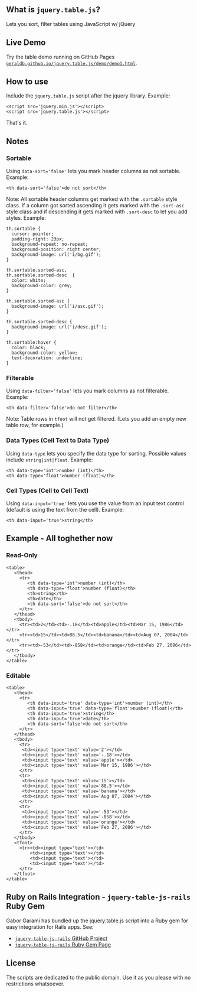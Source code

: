 ## What is `jquery.table.js`?

Lets you sort, filter tables using JavaScript w/ jQuery

## Live Demo

Try the table demo running
on GitHub Pages [`geraldb.github.io/jquery.table.js/demo/demo1.html`](http://geraldb.github.io/jquery.table.js/demo/demo1.html).


## How to use

Include the `jquery.table.js` script after the jquery library. Example:

    <script src='jquery.min.js'></script>
    <script src='jquery.table.js'></script>
    
That's it.

## Notes


### Sortable

Using `data-sort='false'` lets you mark header columns as not sortable. Example:

    <th data-sort='false'>do not sort</th>

Note: All sortable header columns get marked with the `.sortable` style class.
If a column got sorted ascending it gets marked with the `.sort-asc` style class
and if descending it gets marked with `.sort-desc` to let you add styles. Example:

    th.sortable {
      cursor: pointer;
      padding-right: 23px;
      background-repeat: no-repeat;
      background-position: right center;
      background-image: url('i/bg.gif');
    }
    
    th.sortable.sorted-asc,
    th.sortable.sorted-desc  {
      color: white;
      background-color: grey;
    }
    
    th.sortable.sorted-asc {
      background-image: url('i/asc.gif');
    }
    
    th.sortable.sorted-desc {
      background-image: url('i/desc.gif');
    }
    
    th.sortable:hover {
      color: black;
      background-color: yellow; 
      text-decoration: underline;
    }


### Filterable

Using `data-filter='false'` lets you mark columns as not filterable. Example:

    <th data-filter='false'>do not filter</th>

Note: Table rows in `tfoot` will not get filtered. (Lets you add an empty new table row, for example.)

### Data Types (Cell Text to Data Type)

Using `data-type` lets you specify the data type for sorting. Possible values include `string|int|float`.
Example:

    <th data-type='int'>number (int)</th>
    <th data-type='float'>number (float)</th>

### Cell Types (Cell to Cell Text)

Using `data-input='true'` lets you use the value from an input text control
(default is using the text from the cell). Example:

    <th data-input='true'>string</th>


## Example - All toghether now

### Read-Only

    <table>
       <thead>
         <tr>
            <th data-type='int'>number (int)</th>
            <th data-type='float'>number (float)</th>
            <th>string</th>
            <th>date</th>
            <th data-sort='false'>do not sort</th>
         </tr>
       </thead>
       <tbody>
         <tr><td>2</td><td>-.18</td><td>apple</td><td>Mar 15, 1986</td></tr>
         <tr><td>15</td><td>88.5</td><td>banana</td><td>Aug 07, 2004</td></tr>
         <tr><td>-53</td><td>-858</td><td>orange</td><td>Feb 27, 2086</td></tr>
       </tbody>
    </table>


### Editable

    <table>
       <thead>
         <tr>
            <th data-input='true' data-type='int'>number (int)</th>
            <th data-input='true' data-type='float'>number (float)</th>
            <th data-input='true'>string</th>
            <th data-input='true'>date</th>
            <th data-sort='false'>do not sort</th>
         </tr>
       </thead>
       <tbody>
         <tr>
          <td><input type='text' value='2'></td>
          <td><input type='text' value='-.18'></td>
          <td><input type='text' value='apple'></td>
          <td><input type='text' value='Mar 15, 1986'></td>
         </tr>
         <tr>
          <td><input type='text' value='15'></td>
          <td><input type='text' value='88.5'></td>
          <td><input type='text' value='banana'></td>
          <td><input type='text' value='Aug 07, 2004'></td>
         </tr>
         <tr>
          <td><input type='text' value='-53'></td>
          <td><input type='text' value='-858'></td>
          <td><input type='text' value='orange'></td>
          <td><input type='text' value='Feb 27, 2086'></td>
         </tr>
       </tbody>
       <tfoot>
         <tr><td><input type='text'></td>
             <td><input type='text'></td>
             <td><input type='text'></td>
             <td><input type='text'></td>
         </tr>
       </tfoot>
    </table>

## Ruby on Rails Integration - `jquery-table-js-rails` Ruby Gem

Gabor Garami has bundled up the jquery.table.js script into a Ruby gem for easy integration for Rails apps. See:

- [`jquery-table-js-rails` GitHub Project](https://github.com/hron84/jquery-table-js-rails)
- [`jquery-table-js-rails` Ruby Gem Page](https://rubygems.org/gems/jquery-table-js-rails)


## License

The scripts are dedicated to the public domain. Use it as you please with no restrictions whatsoever.
